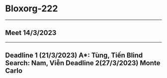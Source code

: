 # Bloxorg-222
---------------------------------
## Meet 14/3/2023
---------------------------------
Deadline 1 (21/3/2023)
A*: Tùng, Tiến
Blind Search: Nam, Viễn
Deadline 2(27/3/2023)
Monte Carlo
--------------------------------
